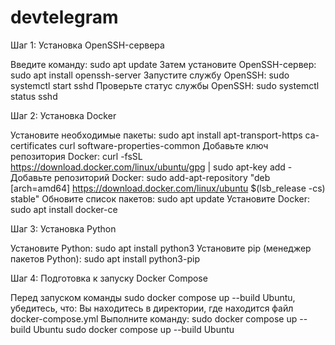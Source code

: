 # devtelegram

Шаг 1: Установка OpenSSH-сервера

   Введите команду:
        sudo apt update 
   Затем установите OpenSSH-сервер:
        sudo apt install openssh-server 
   Запустите службу OpenSSH: 
        sudo systemctl start sshd 
   Проверьте статус службы OpenSSH: 
        sudo systemctl status sshd

Шаг 2: Установка Docker

Установите необходимые пакеты: sudo apt install apt-transport-https ca-certificates curl software-properties-common
Добавьте ключ репозитория Docker: curl -fsSL https://download.docker.com/linux/ubuntu/gpg | sudo apt-key add -
Добавьте репозиторий Docker: sudo add-apt-repository "deb [arch=amd64] https://download.docker.com/linux/ubuntu $(lsb_release -cs) stable"
Обновите список пакетов: sudo apt update
Установите Docker: sudo apt install docker-ce

Шаг 3: Установка Python

Установите Python: sudo apt install python3
Установите pip (менеджер пакетов Python): sudo apt install python3-pip

Шаг 4: Подготовка к запуску Docker Compose

Перед запуском команды sudo docker compose up --build Ubuntu, убедитесь, что:
Вы находитесь в директории, где находится файл docker-compose.yml
Выполните команду: sudo docker compose up --build Ubuntu
sudo docker compose up --build
Ubuntu



